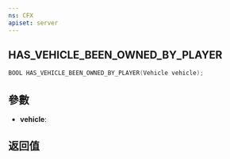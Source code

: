 ```yaml
---
ns: CFX
apiset: server
---
```

## HAS_VEHICLE_BEEN_OWNED_BY_PLAYER

```c
BOOL HAS_VEHICLE_BEEN_OWNED_BY_PLAYER(Vehicle vehicle);
```


## 參數
* **vehicle**: 

## 返回值
